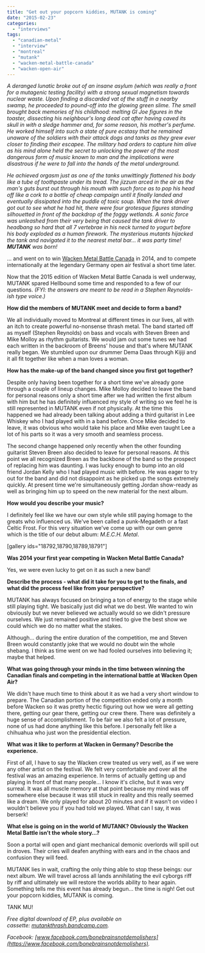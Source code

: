 ```yaml
---
title: "Get out your popcorn kiddies, MUTANK is coming"
date: "2015-02-23"
categories: 
  - "interviews"
tags: 
  - "canadian-metal"
  - "interview"
  - "montreal"
  - "mutank"
  - "wacken-metal-battle-canada"
  - "wacken-open-air"
---
```


_A deranged lunatic broke out of an insane asylum (which was really a front for a mutagenic testing facility) with a strong sexual magnetism towards nuclear waste. Upon finding a discarded vat of the stuff in a nearby swamp, he proceeded to pound-off into the glowing green slime. The smell brought back memories of his childhood: melting GI Joe figures in the toaster, dissecting his neighbour's long dead cat after having caved its skull in with a sledge hammer and, for some reason, his mother's perfume. He worked himself into such a state of pure ecstasy that he remained unaware of the soldiers with their attack dogs and tanks as they grew ever closer to finding their escapee. The military had orders to capture him alive as his mind alone held the secret to unlocking the power of the most dangerous form of music known to man and the implications were disastrous if he were to fall into the hands of the metal underground._

_He achieved orgasm just as one of the tanks unwittingly flattened his body like a tube of toothpaste under its tread. The jizzum arced in the air as the man's guts burst out through his mouth with such force as to pop his head off like a cork to a bottle of cheap campaign until it finally landed and eventually dissipated into the puddle of toxic soup. When the tank driver got out to see what he had hit, there were four grotesque figures standing silhouetted in front of the backdrop of the foggy wetlands. A sonic force was unleashed from their very being that caused the tank driver to headbang so hard that all 7 vertebrae in his neck turned to yogurt before his body exploded as a human firework. The mysterious mutants hijacked the tank and navigated it to the nearest metal bar... it was party time! **MUTANK** was born!_

... and went on to win [Wacken Metal Battle Canada](http://www.metalbattle.ca/) in 2014, and to compete internationally at the legendary Germany open air festival a short time later.

Now that the 2015 edition of Wacken Metal Battle Canada is well underway, MUTANK spared Hellbound some time and responded to a few of our questions. _(FYI: the answers are meant to be read in a Stephen Reynolds-ish type voice.)_

**How did the members of MUTANK meet and decide to form a band?**

We all individually moved to Montreal at different times in our lives, all with an itch to create powerful no-nonsense thrash metal. The band started off as myself (Stephen Reynolds) on bass and vocals with Steven Breen and Mike Molloy as rhythm guitarists. We would jam out some tunes we had each written in the backroom of Breens' house and that's where MUTANK really began. We stumbled upon our drummer Dema Daas through Kijiji and it all fit together like when a man loves a woman.

**How has the make-up of the band changed since you first got together?**

Despite only having been together for a short time we've already gone through a couple of lineup changes. Mike Molloy decided to leave the band for personal reasons only a short time after we had written the first album with him but he has definitely influenced my style of writing so we feel he is still represented in MUTANK even if not physically. At the time this happened we had already been talking about adding a third guitarist in Lee Whiskey who I had played with in a band before. Once Mike decided to leave, it was obvious who would take his place and Mike even taught Lee a lot of his parts so it was a very smooth and seamless process.

The second change happened only recently when the other founding guitarist Steven Breen also decided to leave for personal reasons. At this point we all recognized Breen as the backbone of the band so the prospect of replacing him was daunting. I was lucky enough to bump into an old friend Jordan Kelly who I had played music with before. He was eager to try out for the band and did not disappoint as he picked up the songs extremely quickly. At present time we're simultaneously getting Jordan show-ready as well as bringing him up to speed on the new material for the next album.

**How would you describe your music?**

I definitely feel like we have our own style while still paying homage to the greats who influenced us. We've been called a punk-Megadeth or a fast Celtic Frost. For this very situation we've come up with our own genre which is the title of our debut album: _M.E.C.H. Metal_.

\[gallery ids="18792,18790,18789,18791"\]

**Was 2014 your first year competing in Wacken Metal Battle Canada?**

Yes, we were even lucky to get on it as such a new band!

**Describe the process - what did it take for you to get to the finals, and what did the process feel like from your perspective?**

MUTANK has always focused on bringing a ton of energy to the stage while still playing tight. We basically just did what we do best. We wanted to win obviously but we never believed we actually would so we didn't pressure ourselves. We just remained positive and tried to give the best show we could which we do no matter what the stakes.

Although... during the entire duration of the competition, me and Steven Breen would constantly joke that we would no doubt win the whole shebang. I think as time went on we had fooled ourselves into believing it; maybe that helped.

**What was going through your minds in the time between winning the Canadian finals and competing in the international battle at Wacken Open Air?**

We didn't have much time to think about it as we had a very short window to prepare. The Canadian portion of the competition ended only a month before Wacken so it was pretty hectic figuring out how we were all getting there, getting our gear there, getting our crew there. There was definitely a huge sense of accomplishment. To be fair we also felt a lot of pressure, none of us had done anything like this before. I personally felt like a chihuahua who just won the presidential election.

**What was it like to perform at Wacken in Germany? Describe the experience.**

First of all, I have to say the Wacken crew treated us very well, as if we were any other artist on the festival. We felt very comfortable and over all the festival was an amazing experience. In terms of actually getting up and playing in front of that many people... I know it's cliche, but it was very surreal. It was all muscle memory at that point because my mind was off somewhere else because it was still stuck in reality and this really seemed like a dream. We only played for about 20 minutes and if it wasn't on video I wouldn't believe you if you had told we played. What can I say, it was berserk!

**What else is going on in the world of MUTANK? Obviously the Wacken Metal Battle isn’t the whole story…?**

Soon a portal will open and giant mechanical demonic overlords will spill out in droves. Their cries will deafen anything with ears and in the chaos and confusion they will feed.

MUTANK lies in wait, crafting the only thing able to stop these beings: our next album. We will travel across all lands annihilating the evil cyborgs riff by riff and ultimately we will restore the worlds ability to hear again. Something tells me this event has already begun... the time is nigh! Get out your popcorn kiddies, MUTANK is coming.

TANK MU!

_Free digital download of EP, plus available on cassette: [mutankthrash.bandcamp.com](http://mutankthrash.bandcamp.com/)._ 

_Facebook: [www.facebook.com/bonebrainsnotdemolishers](https://www.facebook.com/bonebrainsnotdemolishers)._
